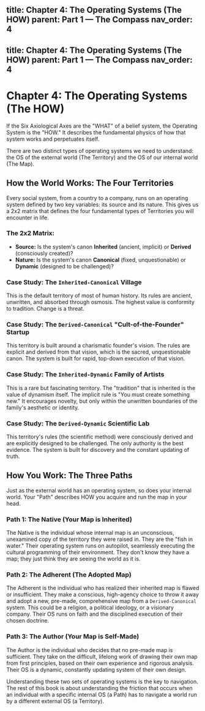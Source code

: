title: Chapter 4: The Operating Systems (The HOW)
parent: Part 1 — The Compass
nav_order: 4
---
title: Chapter 4: The Operating Systems (The HOW)
parent: Part 1 — The Compass
nav_order: 4
---

# Chapter 4: The Operating Systems (The HOW)

If the Six Axiological Axes are the "WHAT" of a belief system, the Operating System is the "HOW." It describes the fundamental physics of how that system works and perpetuates itself.

There are two distinct types of operating systems we need to understand: the OS of the external world (The Territory) and the OS of our internal world (The Map).

## How the World Works: The Four Territories

Every social system, from a country to a company, runs on an operating system defined by two key variables: its source and its nature. This gives us a 2x2 matrix that defines the four fundamental types of Territories you will encounter in life.

### The 2x2 Matrix:
*   **Source:** Is the system's canon **Inherited** (ancient, implicit) or **Derived** (consciously created)?
*   **Nature:** Is the system's canon **Canonical** (fixed, unquestionable) or **Dynamic** (designed to be challenged)?

### Case Study: The `Inherited-Canonical` Village
This is the default territory of most of human history. Its rules are ancient, unwritten, and absorbed through osmosis. The highest value is conformity to tradition. Change is a threat.

### Case Study: The `Derived-Canonical` "Cult-of-the-Founder" Startup
This territory is built around a charismatic founder's vision. The rules are explicit and derived from that vision, which is the sacred, unquestionable canon. The system is built for rapid, top-down execution of that vision.

### Case Study: The `Inherited-Dynamic` Family of Artists
This is a rare but fascinating territory. The "tradition" that is inherited is the value of dynamism itself. The implicit rule is "You must create something new." It encourages novelty, but only within the unwritten boundaries of the family's aesthetic or identity.

### Case Study: The `Derived-Dynamic` Scientific Lab
This territory's rules (the scientific method) were consciously derived and are explicitly designed to be challenged. The only authority is the best evidence. The system is built for discovery and the constant updating of truth.

## How You Work: The Three Paths

Just as the external world has an operating system, so does your internal world. Your "Path" describes HOW you acquire and run the map in your head.

### Path 1: The Native (Your Map is Inherited)
The Native is the individual whose internal map is an unconscious, unexamined copy of the territory they were raised in. They are the "fish in water." Their operating system runs on autopilot, seamlessly executing the cultural programming of their environment. They don't know they have a map; they just think they are seeing the world as it is.

### Path 2: The Adherent (The Adopted Map)
The Adherent is the individual who has realized their inherited map is flawed or insufficient. They make a conscious, high-agency choice to throw it away and adopt a new, pre-made, comprehensive map from a `Derived-Canonical` system. This could be a religion, a political ideology, or a visionary company. Their OS runs on faith and the disciplined execution of their chosen doctrine.

### Path 3: The Author (Your Map is Self-Made)
The Author is the individual who decides that no pre-made map is sufficient. They take on the difficult, lifelong work of drawing their own map from first principles, based on their own experience and rigorous analysis. Their OS is a dynamic, constantly updating system of their own design.

Understanding these two sets of operating systems is the key to navigation. The rest of this book is about understanding the friction that occurs when an individual with a specific internal OS (a Path) has to navigate a world run by a different external OS (a Territory).
